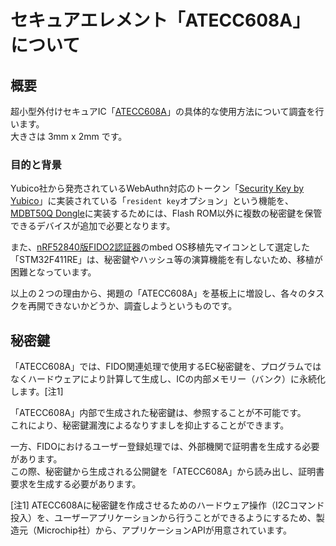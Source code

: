 # セキュアエレメント「ATECC608A」について

## 概要

超小型外付けセキュアIC「[ATECC608A](https://www.mouser.jp/ProductDetail/Microchip-Technology/ATECC608A-MAHDA-T?qs=sGAEpiMZZMve4%2FbfQkoj%252BNx3hPbDs5d66otQ2I4K6nk%3D)」の具体的な使用方法について調査を行います。<br>
大きさは 3mm x 2mm です。

### 目的と背景
Yubico社から発売されているWebAuthn対応のトークン「[Security Key by Yubico](https://yubikey.yubion.com/yubikey_lineup.html)」に実装されている「`resident key`オプション」という機能を、[MDBT50Q Dongle](https://github.com/diverta/onecard-fido/tree/master/FIDO2Device/MDBT50Q_Dongle)に実装するためには、Flash ROM以外に複数の秘密鍵を保管できるデバイスが追加で必要となります。

また、[nRF52840版FIDO2認証器](https://github.com/diverta/onecard-fido/tree/master/nRF5_SDK_v15.3.0)のmbed OS移植先マイコンとして選定した「STM32F411RE」は、秘密鍵やハッシュ等の演算機能を有しないため、移植が困難となっています。

以上の２つの理由から、掲題の「ATECC608A」を基板上に増設し、各々のタスクを再開できないかどうか、調査しようというものです。

## 秘密鍵

「ATECC608A」では、FIDO関連処理で使用するEC秘密鍵を、プログラムではなくハードウェアにより計算して生成し、ICの内部メモリー（バンク）に永続化します。[注1]

「ATECC608A」内部で生成された秘密鍵は、参照することが不可能です。<br>
これにより、秘密鍵漏洩によるなりすましを抑止することができます。

一方、FIDOにおけるユーザー登録処理では、外部機関で証明書を生成する必要があります。<br>
この際、秘密鍵から生成される公開鍵を「ATECC608A」から読み出し、証明書要求を生成する必要があります。

[注1] ATECC608Aに秘密鍵を作成させるためのハードウェア操作（I2Cコマンド投入）を、ユーザーアプリケーションから行うことができるようにするため、製造元（Microchip社）から、アプリケーションAPIが用意されています。
